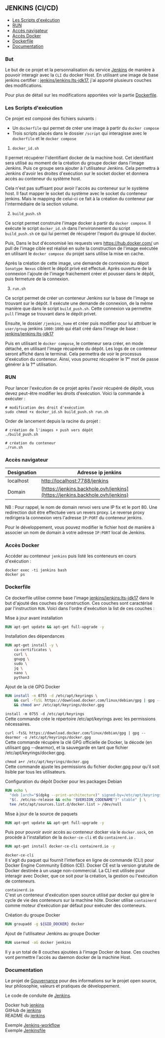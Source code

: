 ## JENKINS (CI/CD)

* [Les Scripts d'exécution](#les-scripts-dexécution)
* [RUN](#run)
* [Accès navigateur](#accès-navigateur)
* [Accès Docker](#accès-docker)
* [Dockerfile](#dockerfile)
* [Documentation](#documentation)

### But

Le but de ce projet et la personnalisation du service [Jenkins](https://www.jenkins.io/) de manière à pouvoir interagir
avec la `CLI` du docker Host.
En utilisant une image de base jenkins
certifier : [jenkins/jenkins:lts-jdk17](https://hub.docker.com/layers/jenkins/jenkins/lts-jdk17/images/sha256-7d7371ab14525a0b0032e8a714f8ef6cfe5d0c37e3b9e6b68239543f2df9ba92?context=explore),
j'ai apporté plusieurs couches des modifications.

Pour plus de détail sur les modifications apportées voir la partie [Dockerfile](#dockerfile).

### Les Scripts d'exécution

Ce projet est composé des fichiers suivants :

* Un `dockerfile` qui permet de créer une image à partir du `docker compose`
* Trois scripts placés dans le dossier `/script` qui interagisse avec le `dockerfile` et le `docker compose`

1. `docker_id.sh`

Il permet récupérer l'identifiant docker de la machine host. Cet identifiant sera utilisé au moment de la crèation du
groupe docker dans l'image Jenkins. Puis ce groupe sera ajouter à l'utilisateur Jenkins. Cela permettra à Jenkins
d'avoir les droites d'exécution sur le socket docker et donnera accès au conteneur du système host.

Cela n'est pas suffisant pour avoir l'accès au conteneur sur le système host. Il faut mapper le socket du système
avec le socket du conteneur jenkins. Mais le mapping de celui-ci ce fait à la création du conteneur par
l'intermédiaire de la section volume.

2. `build_push.sh`

Ce script permet construire l'image docker à partir du `docker compose`. Il exécute le script `docker_id.sh` dans
l'environnement du script `build_push.sh` ce qui lui permet de récupérer l'export du groupe Id docker.

Puis, Dans le but d'économisé les requests vers https://hub.docker.com/ un pull de l'image cible est réalisé en suite
la construction de l'image exécutée en utilisant le `docker compose `du projet sans utilise la mise en cache.

Après la création de cette image, une demande de connexion au dépot `Sonatype Nexus` ciblent le dépôt privé est
effectué. Après ouverture de la connexion l'ajoute de l'image fraichement créer et pousser dans le dépôt, puis
fermeture de la connexion.

3. `run.sh`

Ce script permet de créer un conteneur Jenkins sur la base de l'image se trouvant sur le dépôt. Il exécute une
demande de connexion, de la même manière que dans le script `build_push.sh`. Cette connexion va permettre `pull`
l'image se trouvant dans le dépôt privet.

Ensuite, le dossier `/jenkins_home` et créer puis modifier pour lui attribuer le `user/group` jenkins `1000:1000` qui
était créé dans l'image de base :
[jenkins/jenkins:lts-jdk17](https://hub.docker.com/layers/jenkins/jenkins/lts-jdk17/images/sha256-7d7371ab14525a0b0032e8a714f8ef6cfe5d0c37e3b9e6b68239543f2df9ba92?context=explore)

Puis en utilisant le `docker compose`, le conteneur sera créer, en mode détaché, en utilisant l'image récupérée du
dépôt. Les logs de ce conteneur seront affiché dans le terminal. Cela permettra de voir le processus d'exécution du
conteneur. Ainsi, vous pourrez récupérer le 1ᵉʳ mot de passe générer à la 1ʳᵉ utilisation.

### RUN

Pour lancer l'exécution de ce projet après l'avoir récupéré de dépôt, vous devez peut-être modifier les droits
d'exécution. Voici la commande à exécuter :

```shell
# modification des droit d'exécution
sudo chmod +x docker_id.sh build_push.sh run.sh
```

Order de lancement depuis la racine du projet :

```shell
# création de l'images + push vers dépôt
./build_push.sh

# création du conteneur
./run.sh
```

### Accès navigateur

| Designation | Adresse ip jenkins                                                           |
|-------------|------------------------------------------------------------------------------|
| localhost   | [http://localhost:7788/jenkins](http://localhost:7788/jenkins)               |
| Domain      | [https://jenkins.backhole.ovh/jenkins](https://jenkins.backhole.ovh/jenkins) |

NB : Pour rappel, le nom de domain renvoi vers une IP fix et le port 80. Une redirection doit être effectuée
vers un revers proxy. Le reverse proxy redirigera la connexion vers l'adresse `IP:PORT` du conteneur jenkins.

Pour le développement, vous pouvez modifier le fichier host de manière à associer un nom de domain à votre
adresse `IP:PORT` local de Jenkins.

### Accès Docker

Accéder au conteneur `jenkins` puis listé les conteneurs en cours d'exécution :

```shell
docker exec -ti jenkins bash
docker ps 
```

### Dockerfile

Ce dockerfile utilise comme base l'image
[jenkins/jenkins:lts-jdk17](https://hub.docker.com/r/jenkins/jenkins/tags?page=1&name=lts-jdk17)
dans le but d'ajouté des couches de construction. Ces couches sont caractérisé par l'instruction `RUN`.
Voici dans l'ordre d'exécution la list de ces couches :

Mise à jour avant installation

```dockerfile
RUN apt-get update && apt-get full-upgrade -y
```

Installation des dépendances

```dockerfile
RUN apt-get install -y \
    ca-certificates \
    curl \
    gnupg \
    sudo \
    jq \
    nano \
    python3
```

Ajout de la clé GPG Docker

```dockerfile
RUN install -m 0755 -d /etc/apt/keyrings \
    && curl -fsSL https://download.docker.com/linux/debian/gpg | gpg --dearmor -o /etc/apt/keyrings/docker.gpg \
    && chmod a+r /etc/apt/keyrings/docker.gpg
```

`install -m 0755 -d /etc/apt/keyrings`  
Cette commande crée le répertoire /etc/apt/keyrings avec les permissions nécessaires.

`curl -fsSL https://download.docker.com/linux/debian/gpg | gpg --dearmor -o /etc/apt/keyrings/docker.gpg `  
Cette commande récupère la clé GPG officielle de Docker, la décode (en utilisant gpg --dearmor), et la sauvegarde en
tant que fichier /etc/apt/keyrings/docker.gpg.

`chmod a+r /etc/apt/keyrings/docker.gpg`   
Cette commande ajuste les permissions du fichier docker.gpg pour qu'il soit lisible par tous les utilisateurs.

Configuration du dépôt Docker pour les packages Debian

```dockerfile
RUN echo \
  "deb [arch="$(dpkg --print-architecture)" signed-by=/etc/apt/keyrings/docker.gpg] https://download.docker.com/linux/debian \
  "$(. /etc/os-release && echo "$VERSION_CODENAME")" stable" | \
  tee /etc/apt/sources.list.d/docker.list > /dev/null
```

Mise à jour de la source de paquets

```dockerfile
RUN apt-get update && apt-get full-upgrade -y
```

Puis pour pouvoir avoir accès au conteneur docker via le `docker.sock`, on procède à l'installation de
la `docker-ce-cli` et du `containerd.io` .

```dockerfile
RUN apt-get install docker-ce-cli containerd.io -y
```

`docker-ce-cli`  
Il s'agit du paquet qui fournit l'interface en ligne de commande (CLI) pour Docker Engine Community Edition (CE). Docker
CE est la version gratuite de Docker destinée à un usage non-commercial. La CLI est utilisée pour interagir avec Docker,
que ce soit pour la création, la gestion ou l'exécution de conteneurs.

`containerd.io`  
C'est un conteneur d'exécution open source utilisé par docker qui gère le cycle de vie des conteneurs sur la machine
hôte. Docker utilise `containerd` comme moteur d'exécution par défaut pour exécuter des conteneurs.

Création du groupe Docker

```dockerfile
RUN groupadd -g ${GID_DOCKER} docker
```

Ajout de l'utilisateur Jenkins au groupe Docker

```dockerfile
RUN usermod -aG docker jenkins
```

Il y a un total de 8 couches ajoutées à l'image Docker de base. Ces couches vont permettre l'accès au daemon docker de
la machine Host.

### Documentation

Le projet de [Gouvernance](https://www.jenkins.io/project/governance/) pour des informations sur le projet open source,
leur philosophie, valeurs et pratiques de développement.

Le code de conduite de [Jenkins](https://www.jenkins.io/project/conduct/).

Docker hub [jenkins](https://hub.docker.com/r/jenkins/jenkins/tags?page=1&name=lts-jdk17)  
GitHub de  [jenkins](https://github.com/jenkinsci)   
README du [jenkins](https://github.com/jenkinsci/docker/blob/master/README.md)

Exemple  [Jenkins-workflow](https://github.com/funkwerk/jenkins-workflow)  
Exemple  [Jenkinsfile](https://gist.github.com/merikan/228cdb1893fca91f0663bab7b095757c)
